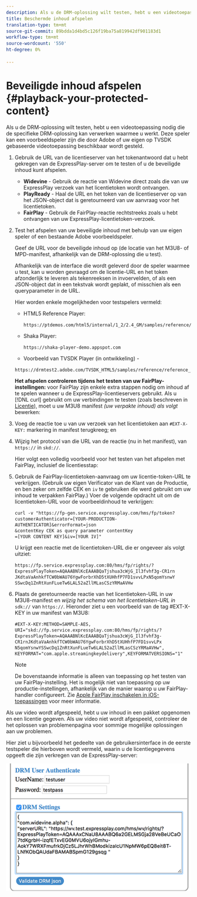 ```yaml
---
description: Als u de DRM-oplossing wilt testen, hebt u een videotoepassing nodig die de specifieke DRM-oplossing kan verwerken waarmee u werkt. Deze speler kan een voorbeeldspeler zijn die door Adobe of uw eigen op TVSDK gebaseerde videotoepassing beschikbaar wordt gesteld.
title: Beschermde inhoud afspelen
translation-type: tm+mt
source-git-commit: 89bdda1d4bd5c126f19ba75a819942df901183d1
workflow-type: tm+mt
source-wordcount: '550'
ht-degree: 0%

---
```



# Beveiligde inhoud afspelen {#playback-your-protected-content}

Als u de DRM-oplossing wilt testen, hebt u een videotoepassing nodig die de specifieke DRM-oplossing kan verwerken waarmee u werkt. Deze speler kan een voorbeeldspeler zijn die door Adobe of uw eigen op TVSDK gebaseerde videotoepassing beschikbaar wordt gesteld.

1. Gebruik de URL van de licentieserver van het tokenantwoord dat u hebt gekregen van de ExpressPlay-server om te testen of u de beveiligde inhoud kunt afspelen.

   * **Widevine**  - Gebruik de reactie van Widevine direct zoals die van uw ExpressPlay verzoek van het licentietoken wordt ontvangen.
   * **PlayReady**  - Haal de URL en het token van de licentieserver op van het JSON-object dat is geretourneerd van uw aanvraag voor het licentietoken.
   * **FairPlay**  - Gebruik de FairPlay-reactie rechtstreeks zoals u hebt ontvangen van uw ExpressPlay-licentietoken-verzoek.

1. Test het afspelen van uw beveiligde inhoud met behulp van uw eigen speler of een bestaande Adobe voorbeeldspeler.

   Geef de URL voor de beveiligde inhoud op (de locatie van het M3U8- of MPD-manifest, afhankelijk van de DRM-oplossing die u test).

   Afhankelijk van de interface die wordt geleverd door de speler waarmee u test, kan u worden gevraagd om de licentie-URL en het token afzonderlijk te leveren als tekenreeksen in invoervelden, of als een JSON-object dat in een tekstvak wordt geplakt, of misschien als een queryparameter in de URL.

   Hier worden enkele mogelijkheden voor testspelers vermeld:

   * HTML5 Reference Player:

      ```
      https://ptdemos.com/html5/internal/1_2/2.4_GM/samples/reference/reference_player.html
      ```

   * Shaka Player:

      ```
      https://shaka-player-demo.appspot.com
      ```

   * Voorbeeld van TVSDK Player (in ontwikkeling) -

   ```
   https://drmtest2.adobe.com/TVSDK_HTML5/samples/reference/reference_player.html
   ```

   **Het afspelen controleren tijdens het testen van uw FairPlay-instellingen:** voor FairPlay zijn enkele extra stappen nodig om inhoud af te spelen wanneer u de ExpressPlay-licentieservers gebruikt. Als u [!DNL curl] gebruikt om uw verbindingen te testen (zoals beschreven in [Licentie](../../multi-drm-workflows/quick-start/handle-the-licensing.md)), moet u uw M3U8 manifest *(uw verpakte inhoud) als volgt* bewerken:

1. Voeg de reactie toe u van uw verzoek van het licentietoken aan `#EXT-X-KEY:` markering in manifest terugkreeg; en
1. Wijzig het protocol van die URL van de reactie (nu in het manifest), van `https://` in `skd://`.

   Hier volgt een volledig voorbeeld voor het testen van het afspelen met FairPlay, inclusief de licentiesstap:

1. Gebruik de FairPlay-licentietoken-aanvraag om uw licentie-token-URL te verkrijgen. (Gebruik uw eigen Verificator van de Klant van de Productie, en ben zeker om zelfde CEK en `iv` te gebruiken die werd gebruikt om uw inhoud te verpakken FairPlay.) Voer de volgende opdracht uit om de licentietoken-URL voor de voorbeeldinhoud te verkrijgen:

   ```
   curl -v "https://fp-gen.service.expressplay.com/hms/fp/token? 
   customerAuthenticator=[YOUR-PRODUCTION-AUTHENTICATOR]&errorFormat=json 
   &contentKey CEK as query parameter contentKey 
   =[YOUR CONTENT KEY]&iv=[YOUR IV]"
   ```

   U krijgt een reactie met de licentietoken-URL die er ongeveer als volgt uitziet:

   ```
   https://fp.service.expressplay.com:80/hms/fp/rights/? 
   ExpressPlayToken=AQAAABNlKcEAAABQaTjshua3cWjG_Il3fvhf3g-CR1rn 
   JKdtaVaAnhkfTCW0bWAU76YgwForbrXhD5tXUHhfP7FD1svvLPxN5qomYsnwY 
   SSwcDq1ZnRtXunFLueTw6LAL52aZllMLasCSzYRMaAVHw 
   ```

1. Plaats de geretourneerde reactie van het licentietoken-URL in uw M3U8-manifest en *wijzig het schema van het licentietoken-URL in* `sdk://` van `https://`. Hieronder ziet u een voorbeeld van de tag #EXT-X-KEY in uw manifest van M3U8:

   ```
   #EXT-X-KEY:METHOD=SAMPLE-AES, 
   URI="skd://fp.service.expressplay.com:80/hms/fp/rights/? 
   ExpressPlayToken=AQAAABNlKcEAAABQaTjshua3cWjG_Il3fvhf3g- 
   CR1rnJKdtaVaAnhkfTCW0bWAU76YgwForbrXhD5tXUHhfP7FD1svvLPx 
   N5qomYsnwYSSwcDq1ZnRtXunFLueTw6LAL52aZllMLasCSzYRMaAVHw", 
   KEYFORMAT="com.apple.streamingkeydelivery",KEYFORMATVERSIONS="1"
   ```

   >[!NOTE]
   >
   >De bovenstaande informatie is alleen van toepassing op het testen van uw FairPlay-instelling. Het is mogelijk niet van toepassing op uw productie-instellingen, afhankelijk van de manier waarop u uw FairPlay-handler configureert. Zie [Apple FairPlay inschakelen in iOS-toepassingen](../../../programming/tvsdk-3x-ios-prog/ios-3x-drm-content-security/ios-3x-apple-fairplay-tvsdk.md) voor meer informatie.

Als uw video wordt afgespeeld, hebt u uw inhoud in een pakket opgenomen en een licentie gegeven. Als uw video niet wordt afgespeeld, controleer de het oplossen van problemenpagina voor sommige mogelijke oplossingen aan uw problemen.

<!--<a id="example_603D92A1F3924467B5D66EC862B8F59C"></a>-->

Hier ziet u bijvoorbeeld het gedeelte van de gebruikersinterface in de eerste testspeler die hierboven wordt vermeld, waarin u de licentiegegevens opgeeft die zijn verkregen van de ExpressPlay-server:

<!--<a id="fig_zjy_q2c_rw"></a>-->

![](assets/sample-player-drm-settings-web.png)
